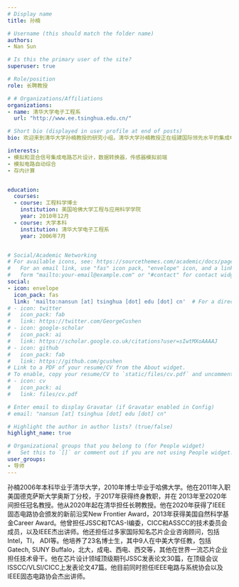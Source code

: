 ```yaml
---
# Display name
title: 孙楠

# Username (this should match the folder name)
authors:
- Nan Sun

# Is this the primary user of the site?
superuser: true

# Role/position
role: 长聘教授

# # Organizations/Affiliations
organizations:
- name: 清华大学电子工程系
  url: "http://www.ee.tsinghua.edu.cn/"

# Short bio (displayed in user profile at end of posts)
bio: 欢迎来到清华大学孙楠教授的研究小组。清华大学孙楠教授正在组建国际领先水平的集成电路芯片设计研究团队，开展高性能集成电路芯片设计与自动化方向的研究。

interests:
- 模拟和混合信号集成电路芯片设计，数据转换器，传感器模拟前端
- 模拟电路自动综合
- 存内计算


education:
  courses:
  - course: 工程科学博士
    institution: 美国哈佛大学工程与应用科学学院
    year: 2010年12月
  - course: 大学本科
    institution: 清华大学电子工程系
    year: 2006年7月


# Social/Academic Networking
# For available icons, see: https://sourcethemes.com/academic/docs/page-builder/#icons
#   For an email link, use "fas" icon pack, "envelope" icon, and a link in the
#   form "mailto:your-email@example.com" or "#contact" for contact widget.
social:
- icon: envelope
  icon_pack: fas
  link: 'mailto:nansun [at] tsinghua [dot] edu [dot] cn'  # For a direct email link, use "mailto:test@example.org".
# - icon: twitter
#   icon_pack: fab
#   link: https://twitter.com/GeorgeCushen
# - icon: google-scholar
#   icon_pack: ai
#   link: https://scholar.google.co.uk/citations?user=sIwtMXoAAAAJ
# - icon: github
#   icon_pack: fab
#   link: https://github.com/gcushen
# Link to a PDF of your resume/CV from the About widget.
# To enable, copy your resume/CV to `static/files/cv.pdf` and uncomment the lines below.
# - icon: cv
#   icon_pack: ai
#   link: files/cv.pdf

# Enter email to display Gravatar (if Gravatar enabled in Config)
# email: "nansun [at] tsinghua [dot] edu [dot] cn"

# Highlight the author in author lists? (true/false)
highlight_name: true

# Organizational groups that you belong to (for People widget)
#   Set this to `[]` or comment out if you are not using People widget.
user_groups:
- 导师
---
```


孙楠2006年本科毕业于清华大学，2010年博士毕业于哈佛大学。他在2011年入职美国德克萨斯大学奥斯丁分校，于2017年获得终身教职，并在 2013年至2020年间担任冠名教授。他从2020年起在清华担任长聘教授。他在2020年获得了IEEE固态电路协会颁发的新前沿奖New Frontier Award，2013年获得美国自然科学基金Career Award。他曾担任JSSC和TCAS-I编委，CICC和ASSCC的技术委员会成员，以及IEEE杰出讲师。他还担任过多家国际知名芯片企业咨询顾问，包括Intel，TI， ADI等。他培养了23名博士生，其中9人在中美大学任教，包括Gatech, SUNY Buffalo，北大，成电、西电、西交等，其他在世界一流芯片企业担任技术骨干。他在芯片设计领域顶级期刊JSSC发表论文30篇，在顶级会议ISSCC/VLSI/CICC上发表论文47篇。他目前同时担任IEEE电路与系统协会以及IEEE固态电路协会杰出讲师。